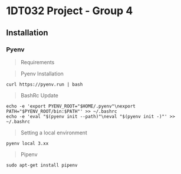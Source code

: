 
# 1DT032 Project - Group 4

## Installation

### Pyenv

> Requirements

> Pyenv Installation

```console
curl https://pyenv.run | bash
```

> BashRc Update

```console
echo -e 'export PYENV_ROOT="$HOME/.pyenv"\nexport PATH="$PYENV_ROOT/bin:$PATH"' >> ~/.bashrc
echo -e 'eval "$(pyenv init --path)"\neval "$(pyenv init -)"' >> ~/.bashrc
```

> Setting a local environment

```console
pyenv local 3.xx
```

> Pipenv

```console
sudo apt-get install pipenv
```
